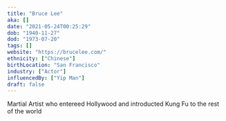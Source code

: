 ```yaml
---
title: "Bruce Lee"
aka: []
date: "2021-05-24T00:25:29"
dob: "1940-11-27"
dod: "1973-07-20"
tags: []
website: "https://brucelee.com/"
ethnicity: ["Chinese"]
birthLocation: "San Francisco"
industry: ["Actor"]
influencedBy: ["Yip Man"]
draft: false
---
```


Martial Artist who entereed Hollywood and introducted Kung Fu to the rest of the world
